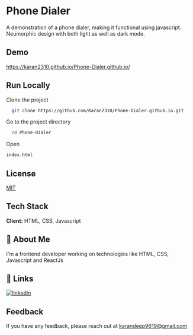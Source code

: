 
# Phone Dialer 

A demonstration of a phone dialer, making it functional using javascript. Neumorphic design with both light as well as dark mode.


## Demo

https://karan2310.github.io/Phone-Dialer.github.io/


## Run Locally

Clone the project

```bash
  git clone https://github.com/Karan2310/Phone-Dialer.github.io.git
```

Go to the project directory

```bash
  cd Phone-Dialer
```

Open
 ```bash
 index.html
```




## License

[MIT](https://choosealicense.com/licenses/mit/)


## Tech Stack

**Client:** HTML, CSS, Javascript


## 🚀 About Me
I'm a frontend developer working on technologies like HTML, CSS, Javascript and ReactJs 


## 🔗 Links
[![linkedin](https://img.shields.io/badge/linkedin-0A66C2?style=for-the-badge&logo=linkedin&logoColor=white)](https://www.linkedin.com/in/karandeep2310/)

## Feedback

If you have any feedback, please reach out at karandeep9619@gmail.com

